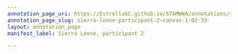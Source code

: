 ```yaml
---
annotation_page_uri: https://EstrellaSC.github.io/STAMWWA/annotations/sierra-leone-participant-2-canvas-1-02-33.json
annotation_page_slug: sierra-leone-participant-2-canvas-1-02-33
layout: annotation_page
manifest_label: Sierra Leone, participant 2

---
```

